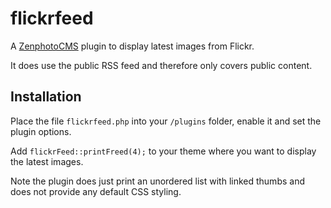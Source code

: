 # flickrfeed
A [ZenphotoCMS](http://www.zenphoto.org) plugin to display latest images from Flickr.

It does use the public RSS feed and therefore only covers public content.

## Installation

Place the file `flickrfeed.php` into your `/plugins` folder, enable it and set the plugin options. 

Add `flickrFeed::printFreed(4);` to your theme where you want to display the latest images.

Note the plugin does just print an unordered list with linked thumbs and does not provide any default CSS styling. 
